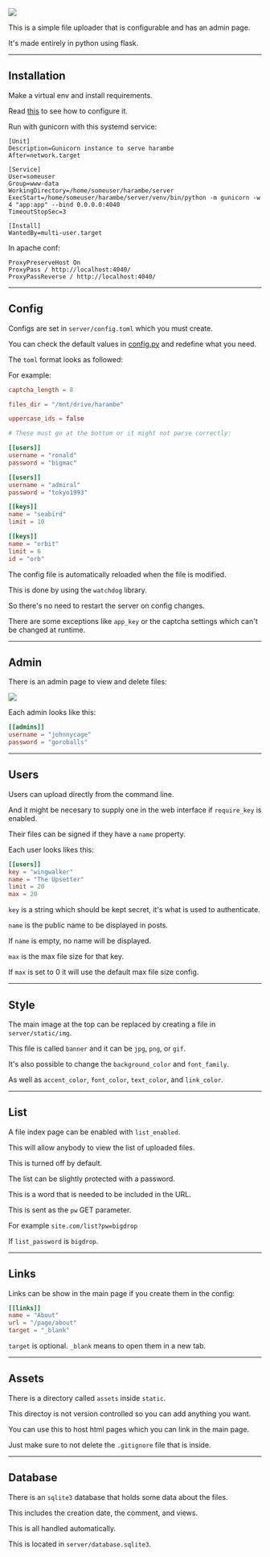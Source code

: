 ![](screenshot.png)

This is a simple file uploader that is configurable and has an admin page.

It's made entirely in python using flask.

---

## Installation

Make a virtual env and install requirements.

Read [this](#config) to see how to configure it.

Run with gunicorn with this systemd service:

```
[Unit]
Description=Gunicorn instance to serve harambe
After=network.target

[Service]
User=someuser
Group=www-data
WorkingDirectory=/home/someuser/harambe/server
ExecStart=/home/someuser/harambe/server/venv/bin/python -m gunicorn -w 4 "app:app" --bind 0.0.0.0:4040
TimeoutStopSec=3

[Install]
WantedBy=multi-user.target
```

In apache conf:

```
ProxyPreserveHost On
ProxyPass / http://localhost:4040/
ProxyPassReverse / http://localhost:4040/
```

---

## Config <a name="config"></a>

Configs are set in `server/config.toml` which you must create.

You can check the default values in [config.py](server/config.py) and redefine what you need.

The `toml` format looks as followed:

For example:

```toml
captcha_length = 8

files_dir = "/mnt/drive/harambe"

uppercase_ids = false

# These must go at the bottom or it might not parse correctly:

[[users]]
username = "ronald"
password = "bigmac"

[[users]]
username = "admiral"
password = "tokyo1993"

[[keys]]
name = "seabird"
limit = 10

[[keys]]
name = "orbit"
limit = 6
id = "orb"
```

The config file is automatically reloaded when the file is modified.

This is done by using the `watchdog` library.

So there's no need to restart the server on config changes.

There are some exceptions like `app_key` or the captcha settings which can't be changed at runtime.

---

## Admin

There is an admin page to view and delete files:

![](admin.png)

Each admin looks like this:

```toml
[[admins]]
username = "johnnycage"
password = "goroballs"
```

---

## Users

Users can upload directly from the command line.

And it might be necesary to supply one in the web interface if `require_key` is enabled.

Their files can be signed if they have a `name` property.

Each user looks likes this:

```toml
[[users]]
key = "wingwalker"
name = "The Upsetter"
limit = 20
max = 20
```

`key` is a string which should be kept secret, it's what is used to authenticate.

`name` is the public name to be displayed in posts.

If `name` is empty, no name will be displayed.

`max` is the max file size for that key.

If `max` is set to 0 it will use the default max file size config.

---

## Style

The main image at the top can be replaced by creating a file in `server/static/img`.

This file is called `banner` and it can be `jpg`, `png`, or `gif`.

It's also possible to change the `background_color` and `font_family`.

As well as `accent_color`, `font_color`, `text_color`, and `link_color`.

---

## List

A file index page can be enabled with `list_enabled`.

This will allow anybody to view the list of uploaded files.

This is turned off by default.

The list can be slightly protected with a password.

This is a word that is needed to be included in the URL.

This is sent as the `pw` GET parameter.

For example `site.com/list?pw=bigdrop`

If `list_password` is `bigdrop`.

---

## Links

Links can be show in the main page if you create them in the config:

```toml
[[links]]
name = "About"
url = "/page/about"
target = "_blank"
```

`target` is optional. `_blank` means to open them in a new tab.

---

## Assets

There is a directory called `assets` inside `static`.

This directoy is not version controlled so you can add anything you want.

You can use this to host html pages which you can link in the main page.

Just make sure to not delete the `.gitignore` file that is inside.

---

## Database

There is an `sqlite3` database that holds some data about the files.

This includes the creation date, the comment, and views.

This is all handled automatically.

This is located in `server/database.sqlite3`.
